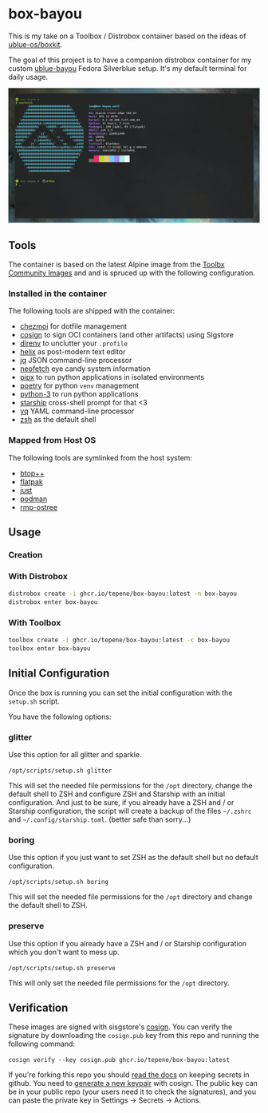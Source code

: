# box-bayou

This is my take on a Toolbox / Distrobox container based on the ideas of [ublue-os/boxkit](https://github.com/ublue-os/boxkit).

The goal of this project is to have a companion distrobox container for
my custom [ublue-bayou](https://github.com/tepene/ublue-bayou) Fedora Silverblue
setup. It's my default terminal for daily usage.

![blackbox](./assets/blackbox.png)

## Tools

The container is based on the latest Alpine image from the [Toolbx Community Images](https://github.com/toolbx-images/images)
and and is spruced up with the following configuration.

### Installed in the container

The following tools are shipped with the container:

<!-- markdownlint-disable MD013 -->

- [chezmoi](https://www.chezmoi.io/) for dotfile management
- [cosign](https://github.com/sigstore/cosign) to sign OCI containers (and other artifacts) using Sigstore
- [direnv](https://direnv.net/) to unclutter your `.profile`
- [helix](https://helix-editor.com/) as post-modern text editor
- [jq](https://stedolan.github.io/jq/) JSON command-line processor
- [neofetch](https://github.com/dylanaraps/neofetch) eye candy system information
- [pipx](https://pypa.github.io/pipx/) to run python applications in isolated environments
- [poetry](https://python-poetry.org/) for python `venv` management
- [python-3](https://www.python.org/) to run python applications
- [starship](https://starship.rs/) cross-shell prompt for that <3
- [yq](https://mikefarah.gitbook.io/yq/) YAML command-line processor
- [zsh](https://www.zsh.org/) as the default shell

<!-- markdownlint-enable MD013 -->

### Mapped from Host OS

The following tools are symlinked from the host system:

- [btop++](https://github.com/aristocratos/btop)
- [flatpak](https://www.flatpak.org/)
- [just](https://github.com/casey/just)
- [podman](https://podman.io/)
- [rmp-ostree](https://rpm-ostree.readthedocs.io/en/stable/)

## Usage

### Creation

### With Distrobox

```sh
distrobox create -i ghcr.io/tepene/box-bayou:latest -n box-bayou
distrobox enter box-bayou
```

### With Toolbox

```sh
toolbox create -i ghcr.io/tepene/box-bayou:latest -c box-bayou
toolbox enter box-bayou
```

## Initial Configuration

Once the box is running you can set the initial configuration with the `setup.sh`
script.

You have the following options:

### glitter

Use this option for all glitter and sparkle.

`/opt/scripts/setup.sh glitter`

This will set the needed file permissions for the `/opt` directory, change
the default shell to ZSH and configure ZSH and Starship with an initial
configuration. And just to be sure, if you already have a ZSH and / or Starship
configuration, the script will create a backup of the files `~/.zshrc` and
`~/.config/starship.toml`. (better safe than sorry...)

### boring

Use this option if you just want to set ZSH as the default shell but no default
configuration.

`/opt/scripts/setup.sh boring`

This will set the needed file permissions for the `/opt` directory and change
the default shell to ZSH.

### preserve

Use this option if you already have a ZSH and / or Starship configuration which
you don't want to mess up.

`/opt/scripts/setup.sh preserve`

This will only set the needed file permissions for the `/opt` directory.

## Verification

These images are signed with sisgstore's [cosign](https://docs.sigstore.dev/cosign/overview/).
You can verify the signature by downloading the `cosign.pub` key from this repo
and running the following command:

`cosign verify --key cosign.pub ghcr.io/tepene/box-bayou:latest`

If you're forking this repo you should [read the docs](https://docs.github.com/en/actions/security-guides/encrypted-secrets)
on keeping secrets in github. You need to [generate a new keypair](https://docs.sigstore.dev/cosign/overview/)
with cosign. The public key can be in your public repo (your users need it to check
the signatures), and you can paste the private key in Settings -> Secrets -> Actions.
